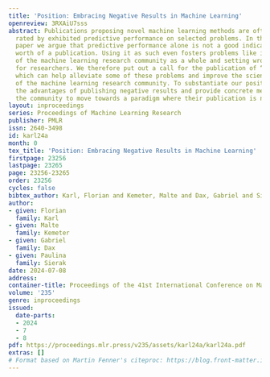 ```yaml
---
title: 'Position: Embracing Negative Results in Machine Learning'
openreview: 3RXAiU7sss
abstract: Publications proposing novel machine learning methods are often primarily
  rated by exhibited predictive performance on selected problems. In this position
  paper we argue that predictive performance alone is not a good indicator for the
  worth of a publication. Using it as such even fosters problems like inefficiencies
  of the machine learning research community as a whole and setting wrong incentives
  for researchers. We therefore put out a call for the publication of “negative” results,
  which can help alleviate some of these problems and improve the scientific output
  of the machine learning research community. To substantiate our position, we present
  the advantages of publishing negative results and provide concrete measures for
  the community to move towards a paradigm where their publication is normalized.
layout: inproceedings
series: Proceedings of Machine Learning Research
publisher: PMLR
issn: 2640-3498
id: karl24a
month: 0
tex_title: 'Position: Embracing Negative Results in Machine Learning'
firstpage: 23256
lastpage: 23265
page: 23256-23265
order: 23256
cycles: false
bibtex_author: Karl, Florian and Kemeter, Malte and Dax, Gabriel and Sierak, Paulina
author:
- given: Florian
  family: Karl
- given: Malte
  family: Kemeter
- given: Gabriel
  family: Dax
- given: Paulina
  family: Sierak
date: 2024-07-08
address:
container-title: Proceedings of the 41st International Conference on Machine Learning
volume: '235'
genre: inproceedings
issued:
  date-parts:
  - 2024
  - 7
  - 8
pdf: https://proceedings.mlr.press/v235/assets/karl24a/karl24a.pdf
extras: []
# Format based on Martin Fenner's citeproc: https://blog.front-matter.io/posts/citeproc-yaml-for-bibliographies/
---
```

